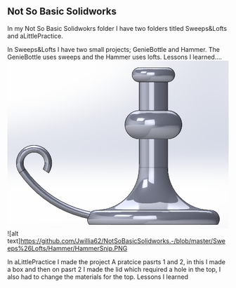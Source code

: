 ## Not So Basic Solidworks

In my Not So Basic Solidwokrs folder I have two folders titled Sweeps&Lofts and aLittlePractice.

In Sweeps&Lofts I have two small projects; GenieBottle and Hammer. The GenieBottle uses sweeps and the Hammer uses lofts. 
Lessons I learned.... 
![alt text](https://github.com/Jwillia62/NotSoBasicSolidworks.-/blob/master/Sweeps%26Lofts/GenieBottle/GenieBottleSnip.PNG)
![alt text]https://github.com/Jwillia62/NotSoBasicSolidworks.-/blob/master/Sweeps%26Lofts/Hammer/HammerSnip.PNG













In aLittlePractice I made the project A pratcice pasrts 1 and 2, in this I made a box and then on pasrt 2 I made the lid which required a hole in the top, I also had to change the materials for the top. 
Lessons I learned
